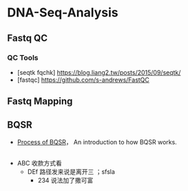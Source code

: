 # DNA-Seq-Analysis
## Fastq QC
### QC Tools
* [seqtk fqchk] https://blog.liang2.tw/posts/2015/09/seqtk/
* [fastqc] https://github.com/s-andrews/FastQC

## Fastq Mapping
## BQSR
* [Process of BQSR](http://zenfractal.com/2014/01/25/bqsr/)， An introduction to how BQSR works.
##
- ABC
收款方式看
    - DEf
        路径发来说是离开三
        ；sfsla
       - 234
       说法加了撒可富
